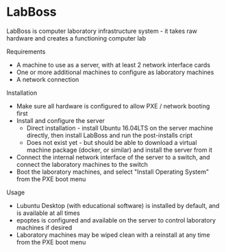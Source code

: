 # LabBoss
LabBoss is computer laboratory infrastructure system - it takes raw hardware and creates a functioning computer lab

Requirements
* A machine to use as a server, with at least 2 network interface cards
* One or more additional machines to configure as laboratory machines
* A network connection

Installation
* Make sure all hardware is configured to allow PXE / network booting first
* Install and configure the server
  * Direct installation - install Ubuntu 16.04LTS on the server machine directly, then install LabBoss and run the post-installs cript
  * Does not exist yet - but should be able to download a virtual machine package (docker, or similar) and install the server from it
* Connect the internal network interface of the server to a switch, and connect the laboratory machines to the switch
* Boot the laboratory machines, and select "Install Operating System" from the PXE boot menu

Usage
* Lubuntu Desktop (with educational software) is installed by default, and is available at all times
* epoptes is configured and available on the server to control laboratory machines if desired
* Laboratory machines may be wiped clean with a reinstall at any time from the PXE boot menu
